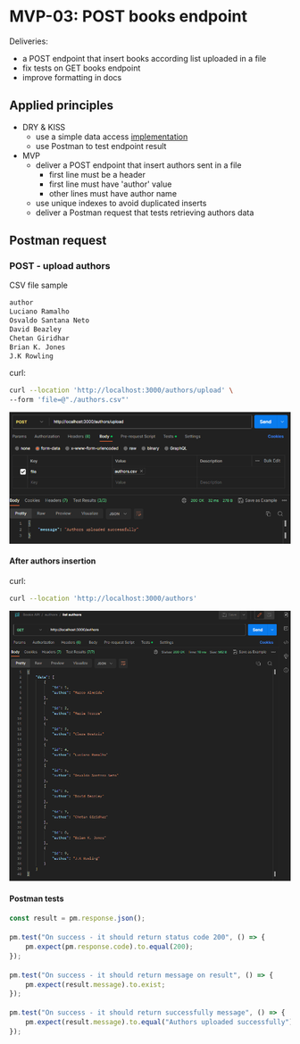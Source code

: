 # MVP-03: POST books endpoint

Deliveries:

 * a POST endpoint that insert books according list uploaded in a file
 * fix tests on GET books endpoint
 * improve formatting in docs

## Applied principles

 * DRY & KISS
   * use a simple data access [implementation](https://geshan.com.np/blog/2021/10/nodejs-sqlite/)
   * use Postman to test endpoint result
 * MVP
   * deliver a POST endpoint that insert authors sent in a file
     * first line must be a header
     * first line must have 'author' value
     * other lines must have author name
   * use unique indexes to avoid duplicated inserts
   * deliver a Postman request that tests retrieving authors data

## Postman request

### POST - upload authors

CSV file sample

``` text
author
Luciano Ramalho
Osvaldo Santana Neto
David Beazley
Chetan Giridhar
Brian K. Jones
J.K Rowling
```

curl:

``` bash
curl --location 'http://localhost:3000/authors/upload' \
--form 'file=@"./authors.csv"'
```

![Postman post upload authors](./images/mvp-03-post-upload.PNG "Postman post upload authors")

#### After authors insertion

curl:

``` bash
curl --location 'http://localhost:3000/authors'
```

![Postman get all authors](./images/mvp-03-get-all.PNG "Postman get all authors")

#### Postman tests

``` javascript
const result = pm.response.json();

pm.test("On success - it should return status code 200", () => {
    pm.expect(pm.response.code).to.equal(200);
});

pm.test("On success - it should return message on result", () => {
    pm.expect(result.message).to.exist;
});

pm.test("On success - it should return successfully message", () => {
    pm.expect(result.message).to.equal("Authors uploaded successfully");
});
```
